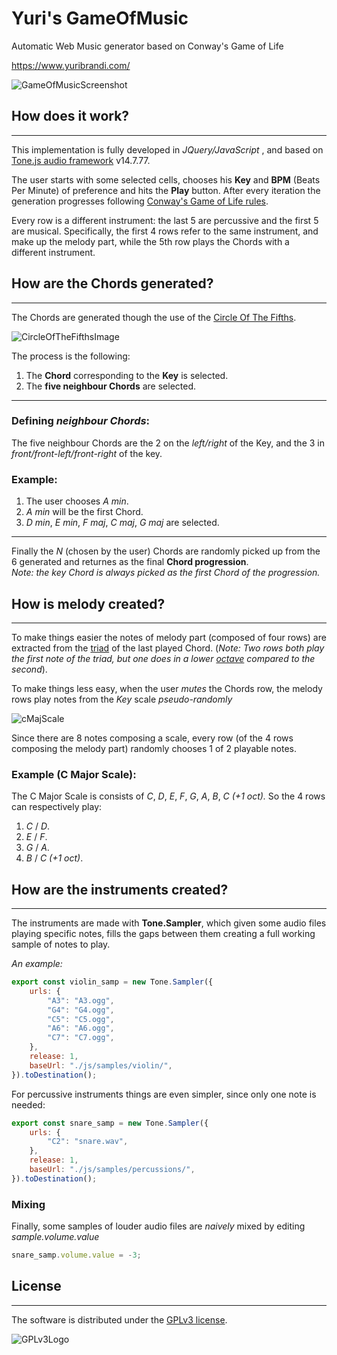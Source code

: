 # Yuri's GameOfMusic
Automatic Web Music generator based on Conway's Game of Life

https://www.yuribrandi.com/

![GameOfMusicScreenshot](https://user-images.githubusercontent.com/52039988/211019275-c19308d3-61ce-4df1-b2a3-6848f506de03.png)

## How does it work?
---
This implementation is fully developed in *JQuery/JavaScript* , and based on [Tone.js audio framework](https://tonejs.github.io/ "Go to Tone.js GitHub page") v14.7.77.

The user starts with some selected cells, chooses his **Key** and **BPM** (Beats Per Minute) of preference and hits the **Play** button. After every iteration the generation progresses following [Conway's Game of Life rules](https://en.wikipedia.org/wiki/Conway%27s_Game_of_Life).

Every row is a different instrument: the last 5 are percussive and the first 5 are musical. Specifically, the first 4 rows refer to the same instrument, and make up the melody part, while the 5th row plays the Chords with a different instrument.

## How are the Chords generated?
---
The Chords are generated though the use of the [Circle Of The Fifths](https://en.wikipedia.org/wiki/Circle_of_fifths).

![CircleOfTheFifthsImage](https://upload.wikimedia.org/wikipedia/commons/3/33/Circle_of_fifths_deluxe_4.svg)

The process is the following: 
1. The **Chord** corresponding to the **Key** is selected.
2. The **five neighbour Chords** are selected.

---
### Defining *neighbour Chords*:
The five neighbour Chords are the 2 on the *left/right* of the Key, and the 3 in *front/front-left/front-right* of the key.

### Example:
1. The user chooses *A min*.
2. *A min* will be the first Chord.
3. *D min*, *E min*, *F maj*, *C maj*, *G maj* are selected. 

---

Finally the *N* (chosen by the user) Chords are randomly picked up from the 6 generated and returnes as the final **Chord progression**.<br>
*Note: the key Chord is always picked as the first Chord of the progression.*

## How is melody created?
---
To make things easier the notes of melody part (composed of four rows) are extracted from the [triad](https://en.wikipedia.org/wiki/Triad_(music)) of the last played Chord. (*Note: Two rows both play the first note of the triad, but one does in a lower [octave](https://en.wikipedia.org/wiki/Octave) compared to the second*).

To make things less easy, when the user *mutes* the Chords row, the melody rows play notes from the *Key* scale *pseudo-randomly*

![cMajScale](https://user-images.githubusercontent.com/52039988/211051917-b17889fc-0591-4717-8683-3febce766dd1.jpg)


Since there are 8 notes composing a scale, every row (of the 4 rows composing the melody part) randomly chooses 1 of 2 playable notes.


### Example (C Major Scale):
The C Major Scale is consists of *C*, *D*, *E*, *F*, *G*, *A*, *B*, *C (+1 oct).*
So the 4 rows can respectively play:
1. *C* / *D*.
2. *E* / *F*.
3. *G* / *A*.
4. *B* / *C (+1 oct)*.

## How are the instruments created?
---
The instruments are made with **Tone.Sampler**, which given some audio files playing specific notes, fills the gaps between them creating a full working sample of notes to play.

*An example:*

``` JavaScript
export const violin_samp = new Tone.Sampler({
    urls: {
        "A3": "A3.ogg",
        "G4": "G4.ogg",
        "C5": "C5.ogg",
        "A6": "A6.ogg",
        "C7": "C7.ogg",
    },
    release: 1,
    baseUrl: "./js/samples/violin/",
}).toDestination();
```

For percussive instruments things are even simpler, since only one note is needed:
``` JavaScript
export const snare_samp = new Tone.Sampler({
    urls: {
        "C2": "snare.wav",
    },
    release: 1,
    baseUrl: "./js/samples/percussions/",
}).toDestination();
```

### Mixing
Finally, some samples of louder audio files are *naively* mixed by editing *sample.volume.value*

``` JavaScript
snare_samp.volume.value = -3;
```
## License
---
The software is distributed under the [GPLv3 license](LICENSE.md). 

![GPLv3Logo](https://www.gnu.org/graphics/gplv3-127x51.png)
